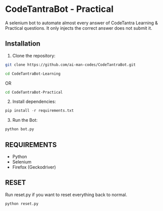 # CodeTantraBot - Practical

A selenium bot to automate almost every answer of CodeTantra Learning & Practical questions. It only injects the correct answer does not submit it.

## Installation

1. Clone the repository:
```bash
git clone https://github.com/ai-man-codes/CodeTantraBot.git
```
```bash
cd CodeTantraBot-Learning
```
OR
```bash
cd CodeTantraBot-Practical
```
2. Install dependencies:
```python
pip install -r requirements.txt
```
3. Run the Bot:
```bash
python bot.py
```
## REQUIREMENTS

- Python
- Selenium
- Firefox (Geckodriver)

## RESET 

Run reset.py if you want to reset everything back to normal.
```bash
python reset.py
```
